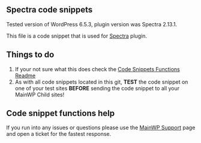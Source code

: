 ## Spectra code snippets

Tested version of WordPress 6.5.3, plugin version was Spectra 2.13.1.

This file is a code snippet that is used for [Spectra](https://wordpress.org/plugins/ultimate-addons-for-gutenberg/) plugin. 

## Things to do

1. If your not sure what this does check the [Code Snippets Functions Readme](https://github.com/mainwp/Code-Snippets-Functions/blob/master/README.md)
2. As with all code snippets located in this git, **TEST** the code snippet on one of your test sites **BEFORE** sending the code snippet to all your MainWP Child sites!

## Code snippet functions help

If you run into any issues or questions please use the [MainWP Support](https://mainwp.com/support/) page and open a ticket for the fastest response.

